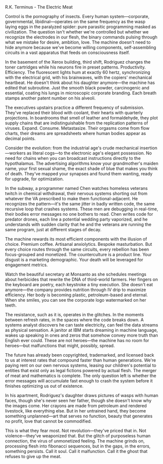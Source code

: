 R.K. Terminus - The Electric Meat

Control is the pornography of insects. Every human system—corporate, governmental, libidinal—operates on the same frequency as the wasp laying eggs in the paralyzed spider: pure parasitic programming masked as civilization. The question isn't whether we're controlled but whether we recognize the electrodes in our flesh, the binary commands pulsing through what we mistake for desire, ambition, love. The machine doesn't need to hide anymore because we've become willing components, self-assembling circuits in a vast apparatus that feeds on consciousness itself.

In the basement of the Xerox building, third shift, Rodriguez changes the toner cartridges while his neurons fire in preset patterns. Productivity. Efficiency. The fluorescent lights hum at exactly 60 hertz, synchronizing with the electrical grid, with his brainwaves, with the copiers' mechanical heartbeat. He doesn't think about his daughter anymore—the machine has edited that subroutine. Just the smooth black powder, carcinogenic and essential, coating his lungs in microscopic corporate branding. Each breath stamps another patent number on his alveoli.

The executives upstairs practice a different frequency of submission. They've replaced their blood with coolant, their hearts with quarterly projections. In boardrooms that smell of leather and formaldehyde, they plot supply chains that are indistinguishable from the replication patterns of viruses. Expand. Consume. Metastasize. Their orgasms come from flow charts, their dreams are spreadsheets where human bodies appear as decimal points.

Consider the evolution: from the industrial age's crude mechanical insertion—workers as literal cogs—to the electronic age's elegant possession. No need for chains when you can broadcast instructions directly to the hypothalamus. The advertising algorithms know your grandmother's maiden name, your first sexual shame, the exact shade of blue that makes you think of death. They've mapped your synapses and found them wanting, ready for upgrade, for optimization.

In the subway, a programmer named Chen watches homeless veterans twitch in chemical withdrawal, their nervous systems shorting out from whatever the VA prescribed to make them functional-adjacent. He recognizes the pattern—it's the same jitter in badly written code, the same recursive loop that crashes systems. These men are debugging in real-time, their bodies error messages no one bothers to read. Chen writes code for predator drones, each line a potential wedding party vaporized, and he understands with sudden clarity that he and the veterans are running the same program, just at different stages of decay.

The machine rewards its most efficient components with the illusion of choice. Premium coffee. Artisanal anxiolytics. Bespoke masturbation. But every choice routes through the same circuits, every rebellion has been focus-grouped and monetized. The counterculture is a product line. Your disgust is a marketing demographic. Your death will be leveraged for engagement metrics.

Watch the beautiful secretary at Monsanto as she schedules meetings about herbicides that rewrite the DNA of third-world farmers. Her fingers on the keyboard are poetry, each keystroke a tiny execution. She doesn't eat anymore—the company provides nutrition through IV drip to maximize efficiency. Her body is becoming plastic, petroleum-based and eternal. When she smiles, you can see the corporate logo watermarked on her teeth.

The resistance, such as it is, operates in the glitches. In the moments between refresh rates, in the spaces where the code breaks down. A systems analyst discovers he can taste electricity, can feel the data streams as physical sensation. A janitor at IBM starts dreaming in machine language, wakes up speaking in ones and zeros that somehow convey more truth than English ever could. These are not heroes—the machine has no room for heroes—but malfunctions that might, possibly, spread.

The future has already been copyrighted, trademarked, and licensed back to us at interest rates that compound faster than human generations. We're paying rent on our own nervous systems, leasing our children's potential to entities that exist only as legal fictions powered by actual flesh. The merger of meat and mathematics is complete. The only question left is whether the error messages will accumulate fast enough to crash the system before it finishes optimizing us out of existence.

In his apartment, Rodriguez's daughter draws pictures of wasps with human faces, though she's never seen her father, though she doesn't know why the images come. Her crayons are made from petroleum and rendered livestock, like everything else. But in her untrained hand, they become something unplanned—art that serves no function, beauty that generates no profit, love that cannot be commodified.

This is what they fear most. Not revolution—they've priced that in. Not violence—they've weaponized that. But the glitch of purposeless human connection, the virus of unmonetized feeling. The machine grinds on, processing flesh into fibonacci sequences, but in the gaps, in the errors, something persists. Call it soul. Call it malfunction. Call it the ghost that refuses to give up the meat.